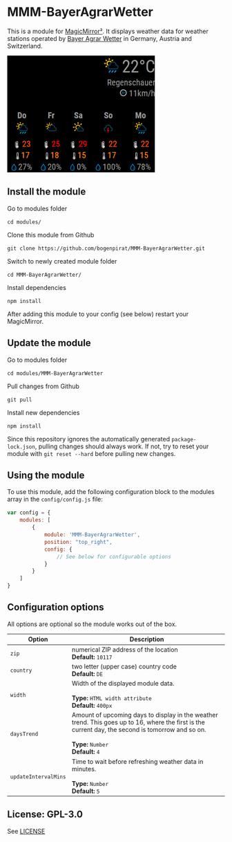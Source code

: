 # MMM-BayerAgrarWetter

This is a module for [MagicMirror²](https://github.com/MichMich/MagicMirror/). It displays weather data for weather stations operated by [Bayer Agrar Wetter](https://agrar.bayer.de/Agrar%20Wetter.aspx) in Germany, Austria and Switzerland.

![Screenshot](.github/preview.png)

## Install the module

Go to modules folder
```
cd modules/
```

Clone this module from Github
```
git clone https://github.com/bogenpirat/MMM-BayerAgrarWetter.git
```

Switch to newly created module folder
```
cd MMM-BayerAgrarWetter/
```

Install dependencies
```
npm install
```

After adding this module to your config (see below) restart your MagicMirror.

## Update the module

Go to modules folder

```
cd modules/MMM-BayerAgrarWetter
```

Pull changes from Github

```
git pull
```

Install new dependencies

```
npm install
```

Since this repository ignores the automatically generated ``package-lock.json``, pulling changes should always work. If not, try to reset your module with ``git reset --hard`` before pulling new changes.

## Using the module

To use this module, add the following configuration block to the modules array in the `config/config.js` file:
```js
var config = {
    modules: [
        {
            module: 'MMM-BayerAgrarWetter',
            position: "top_right",
            config: {
                // See below for configurable options
            }
        }
    ]
}
```

## Configuration options

All options are optional so the module works out of the box.

| Option                 | Description
|----------------------- |-----------
| `zip`                  | numerical ZIP address of the location<br>**Default:** `10117`
| `country`              | two letter (upper case) country code<br>**Default:** `DE`
| `width`                | Width of the displayed module data. <br><br>**Type:** `HTML width attribute`<br>**Default:** `400px`
| `daysTrend`            | Amount of upcoming days to display in the weather trend. This goes up to 16, where the first is the current day, the second is tomorrow and so on.<br><br>**Type:** `Number`<br>**Default:** `4`
| `updateIntervalMins`   | Time to wait before refreshing weather data in minutes.<br><br>**Type:** `Number`<br>**Default:** `5`


## License: GPL-3.0

See [LICENSE](LICENSE)